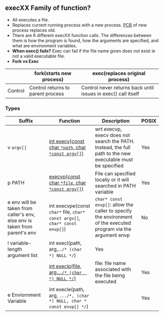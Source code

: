 ## execXX Family of function?
- All executes a file.
- Replaces current running process with a new process. [PCB](/Threads_Processes_IPC/Processes/Process_Table) of new process replaces old.
- There are 6 different execXX function calls. The differences between them is how the program is found, how the arguments are specified, and what are environment variables.
- **When exec() fails?** Exec can fail if the file name given does not exist ie not a valid executable file.
- **Fork vs Exec**

||fork(starts new process)|exec(replaces original process)|
|---|---|---|
|Control|Control returns to parent process|Control never returns back until issues in exec() call itself|

### Types

|Suffix|Function|Description|POSIX|
|---|---|---|---|
|v `argv[]`|[int execv(const char `*path`, char `*const argv[]`)](execv)|wrt execvp, execv does not search the PATH. Instead, the full path to the new executable must be specified|Yes|
|p PATH|[execvp(const char `*file`, char `*const argv[]`)](execvp)|File can specified locally or it will searched in PATH variable|Yes|
|e env will be taken from caller's env, else env is taken from parent's env|int execvpe(const `char*` file, `char* const argv[]`, `char* const envp[]`)|`char* const envp[]`: allow the caller to specify the environment of the executed program via the argument envp|No|
|l variable-length argument list|int execl(path, arg,...`/* (char  *) NULL */`)|Yes|
||[int execlp(file, arg,...`/* (char  *) NULL */`)](execlp)|file:  file name associated with the file being executed|Yes|
|e Enviornment Variable|int execle(path, arg, `.../*, (char *) NULL, char * const envp[] */`)||Yes|
